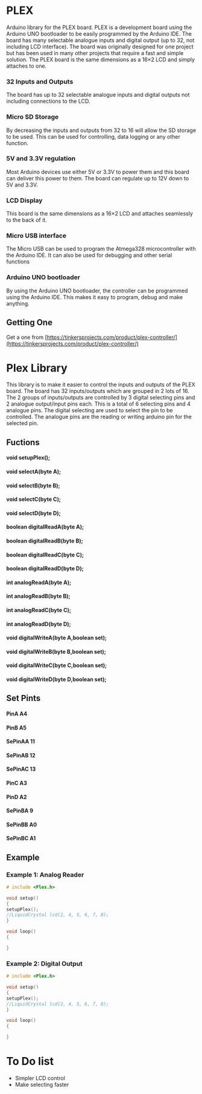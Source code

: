 # PLEX
Arduino library for the PLEX board.
PLEX is a development board using the Arduino UNO bootloader to be easily programmed by the Arduino IDE. The board has many selectable analogue inputs and digital output (up to 32, not including LCD interface).
The board was originally designed for one project but has been used in many other projects that require a fast and simple solution. The PLEX board is the same dimensions as a 16×2 LCD and simply attaches to one.

### 32 Inputs and Outputs	
The board has up to 32 selectable analogue inputs and digital outputs not including connections to the LCD.

### Micro SD Storage	
By decreasing the inputs and outputs from 32 to 16 will allow the SD storage to be used. This can be used for controlling, data logging or any other function.

### 5V and 3.3V regulation	
Most Arduino devices use either 5V or 3.3V to power them and this board can deliver this power to them. The board can regulate up to 12V down to 5V and 3.3V.

### LCD Display	
This board is the same dimensions as a 16×2 LCD and attaches seamlessly to the back of it.

### Micro USB interface	
The Micro USB can be used to program the Atmega328 microcontroller with the Arduino IDE. It can also be used for debugging and other serial functions

### Arduino UNO bootloader	
By using the Arduino UNO bootloader, the controller can be programmed using the Arduino IDE. This makes it easy to program, debug and make anything.

## Getting One
Get a one from [https://tinkersprojects.com/product/plex-controller/](https://tinkersprojects.com/product/plex-controller/)

# Plex Library
This library is to make it easier to control the inputs and outputs of the PLEX board. The board has 32 inputs/outputs which are grouped in 2 lots of 16. The 2 groups of inputs/outputs are controlled by 3 digital selecting pins and 2 analogue output/input pins each. This is a total of 6 selecting pins and 4 analogue pins. 
The digital selecting are used to select the pin to be controlled. The analogue pins are the reading or writing arduino pin for the selected pin.

## Fuctions
#### void setupPlex();

#### void selectA(byte A);

#### void selectB(byte B);

#### void selectC(byte C);

#### void selectD(byte D);

#### boolean digitalReadA(byte A);

#### boolean digitalReadB(byte B);

#### boolean digitalReadC(byte C);

#### boolean digitalReadD(byte D);

#### int analogReadA(byte A);

#### int analogReadB(byte B);

#### int analogReadC(byte C);

#### int analogReadD(byte D);

#### void digitalWriteA(byte A,boolean set);

#### void digitalWriteB(byte B,boolean set);

#### void digitalWriteC(byte C,boolean set);

#### void digitalWriteD(byte D,boolean set);

## Set Pints

#### PinA A4

#### PinB A5

#### SePinAA 11

#### SePinAB 12

#### SePinAC 13

#### PinC A3

#### PinD A2

#### SePinBA 9

#### SePinBB A0

#### SePinBC A1


## Example
### Example 1: Analog Reader

```c++
# include <Plex.h>

void setup() 
{
setupPlex();
//LiquidCrystal lcd(2, 4, 5, 6, 7, 8);
}

void loop() 
{

}
```

### Example 2: Digital Output

```c++
# include <Plex.h>

void setup() 
{
setupPlex();
//LiquidCrystal lcd(2, 4, 5, 6, 7, 8);
}

void loop() 
{

}
```

# To Do list
- Simpler LCD control
- Make selecting faster
